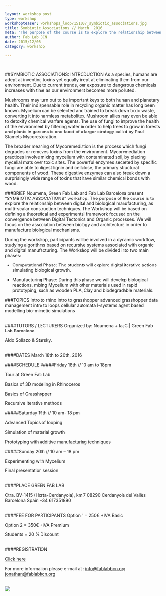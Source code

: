 ```yaml
---

layout: workshop_post
type: workshop
workshopteaser: workshops_loop/151007_symbiotic_associations.jpg
title: Symbiotic Associations // March  2016
meta: "The purpose of the course is to explore the relationship between digital and biological manufacturing, as multi-scalar construction techniques. The Workshop will be based on defining a theoretical and experimental framework focused on the convergence between Digital Tectonics and Organic processes. We will focus on the association between biology and architecture in order to manufacture biological mechanisms."
author: Fab Lab BCN
date: 2015/12/05
category: workshop

---
```


<br>

##SYMBIOTIC ASSOCIATIONS: INTRODUCTION
As a species, humans are adept at inventing toxins yet equally inept at eliminating them from our environment. Due to current trends, our exposure to dangerous chemicals increases with time as our environment becomes more polluted.

Mushrooms may turn out to be important keys to both human and planetary health. Their indispensable role in recycling organic matter has long been known. Mycelium can be selected and trained to break down toxic waste, converting it into harmless metabolites. Mushroom allies may even be able to detoxify chemical warfare agents. The use of fungi to improve the health of the environment by filtering water in order to help trees to grow in forests and plants in gardens is one facet of a larger strategy called by Paul Stamets Mycorestoration.

The broader meaning of Mycoremediation is the process which fungi degrades or removes toxins from the environment. Mycoremediation practices involve mixing mycelium with contaminated soil, by placing mycelial mats over toxic sites. The powerful enzymes secreted by specific fungi are able to digest lignin and cellulose, the primary structural components of wood. These digestive enzymes can also break down a surprisingly wide range of toxins that have similar chemical bonds with wood.

###BRIEF
Noumena, Green Fab Lab and Fab Lab Barcelona present “SYMBIOTIC ASSOCIATIONS” workshop. The purpose of the course is to explore the relationship between digital and biological manufacturing, as multi-scalar construction techniques. The Workshop will be based on defining a theoretical and experimental framework focused on the convergence between Digital Tectonics and Organic processes. We will focus on the association between biology and architecture in order to manufacture biological mechanisms.

During the workshop, participants will be involved in a dynamic workflow, studying algorithms based on recursive systems associated with organic and digital manufacturing. The Workshop will be divided into two main phases:

- Computational Phase: The students will explore digital iterative actions simulating biological growth.

- Manufacturing Phase:  During this phase we will develop biological reactions, mixing Mycelium with other materials used in rapid prototyping, such as wooden PLA, Clay and biodegradable materials.



###TOPICS
intro to rhino
intro to grasshopper
advanced grasshopper
data management
intro to loops
cellular automata
l-systems
agent based modelling
bio-mimetic simulations


<br>
####TUTORS / LECTURERS
Organized by: Noumena + IaaC | Green Fab Lab Barcelona

Aldo Sollazo & Starsky.


<br>
####DATES
March 18th to 20th, 2016

####SCHEDULE
#####Friday 18th // 10 am to 18pm

Tour at Green Fab Lab

Basics of 3D modeling in Rhinoceros

Basics of Grasshopper

Recursive iterative methods


#####Saturday 19th // 10 am- 18 pm

Advanced Topics of looping

Simulation of material growth

Prototyping with  additive manufacturing techniques


#####Sunday 20th // 10 am – 18 pm

Experimenting with Mycelium

Final presentation  session

<br>
####PLACE
GREEN FAB LAB

Ctra. BV-1415 (Horta-Cerdanyola), km 7 
08290 Cerdanyola del Vallès 
Barcelona 
Spain
+34 617351890 

<br>
####FEE FOR PARTICIPANTS
Option 1 = 250€ +IVA
Basic

Option 2 = 350€ +IVA
Premium

Students = 20 % Discount


<br>
####REGISTRATION 

<a target="_blank" href="http://valldaura.fikket.es/event/symbiotic-associations"><u>Click here</u></a>    


For more information please e-mail at :
info@fablabbcn.org
jonathan@fablabbcn.org



<br>

<img src="{{site.baseurl}}{{ site.url }}/img/workshops/workshops_loop/symbiotic-associations-2016-full.jpg">


